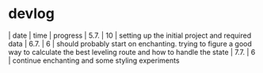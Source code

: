 # devlog

| date | time | progress
| 5.7. | 10   | setting up the initial project and required data
| 6.7. | 6    | should probably start on enchanting. trying to figure a good way to calculate the best leveling route and how to handle the state
| 7.7. | 6    | continue enchanting and some styling experiments
